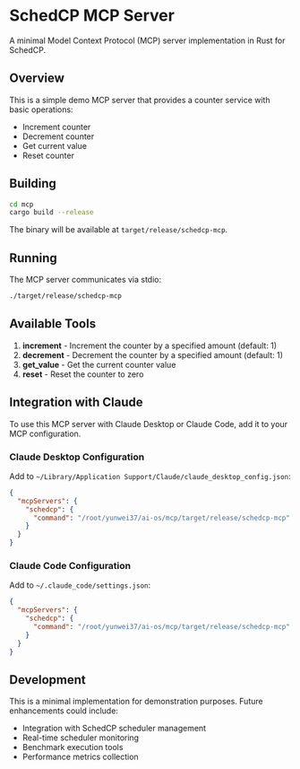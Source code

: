 # SchedCP MCP Server

A minimal Model Context Protocol (MCP) server implementation in Rust for SchedCP.

## Overview

This is a simple demo MCP server that provides a counter service with basic operations:
- Increment counter
- Decrement counter
- Get current value
- Reset counter

## Building

```bash
cd mcp
cargo build --release
```

The binary will be available at `target/release/schedcp-mcp`.

## Running

The MCP server communicates via stdio:

```bash
./target/release/schedcp-mcp
```

## Available Tools

1. **increment** - Increment the counter by a specified amount (default: 1)
2. **decrement** - Decrement the counter by a specified amount (default: 1)
3. **get_value** - Get the current counter value
4. **reset** - Reset the counter to zero

## Integration with Claude

To use this MCP server with Claude Desktop or Claude Code, add it to your MCP configuration.

### Claude Desktop Configuration

Add to `~/Library/Application Support/Claude/claude_desktop_config.json`:

```json
{
  "mcpServers": {
    "schedcp": {
      "command": "/root/yunwei37/ai-os/mcp/target/release/schedcp-mcp"
    }
  }
}
```

### Claude Code Configuration

Add to `~/.claude_code/settings.json`:

```json
{
  "mcpServers": {
    "schedcp": {
      "command": "/root/yunwei37/ai-os/mcp/target/release/schedcp-mcp"
    }
  }
}
```

## Development

This is a minimal implementation for demonstration purposes. Future enhancements could include:
- Integration with SchedCP scheduler management
- Real-time scheduler monitoring
- Benchmark execution tools
- Performance metrics collection